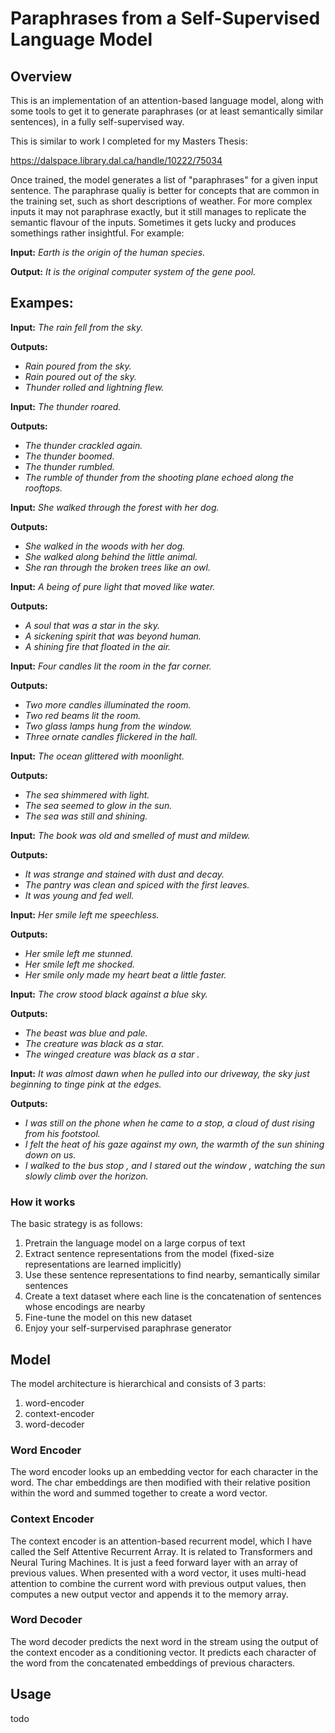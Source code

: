# Paraphrases from a Self-Supervised Language Model
## Overview
This is an implementation of an attention-based language model, along with some tools to get it to generate paraphrases (or at least semantically similar sentences), in a fully self-supervised way.

This is similar to work I completed for my Masters Thesis:

https://dalspace.library.dal.ca/handle/10222/75034

Once trained, the model generates a list of "paraphrases" for a given input sentence. The paraphrase qualiy is better for concepts that are common in the training set, such as short descriptions of weather. For more complex inputs it may not paraphrase exactly, but it still manages to replicate the semantic flavour of the inputs. Sometimes it gets lucky and produces somethings rather insightful. For example:

**Input:**
_Earth is the origin of the human species._

**Output:** _It is the original computer system of the gene pool._


## Exampes:

**Input:**
_The rain fell from the sky._

**Outputs:**
- _Rain poured from the sky._
- _Rain poured out of the sky._
- _Thunder rolled and lightning flew._

**Input:**
_The thunder roared._

**Outputs:**
- _The thunder crackled again._
- _The thunder boomed._
- _The thunder rumbled._
- _The rumble of thunder from the shooting plane echoed along the rooftops._

**Input:**
_She walked through the forest with her dog._

**Outputs:**
- _She walked in the woods with her dog._
- _She walked along behind the little animal._ 
- _She ran through the broken trees like an owl._

**Input:**
_A being of pure light that moved like water._                                               

**Outputs:**
- _A soul that was a star in the sky._
- _A sickening spirit that was beyond human._
- _A shining fire that floated in the air._ 

**Input:**
_Four candles lit the room in the far corner._

**Outputs:**
- _Two more candles illuminated the room._
- _Two red beams lit the room._
- _Two glass lamps hung from the window._
- _Three ornate candles flickered in the hall._

**Input:**
_The ocean glittered with moonlight._

**Outputs:**
- _The sea shimmered with light._
- _The sea seemed to glow in the sun._
- _The sea was still and shining._

**Input:**
_The book was old and smelled of must and mildew._

**Outputs:**
- _It was strange and stained with dust and decay._
- _The pantry was clean and spiced with the first leaves._
- _It was young and fed well._

**Input:**
_Her smile left me speechless._

**Outputs:**
- _Her smile left me stunned._
- _Her smile left me shocked._
- _Her smile only made my heart beat a little faster._

**Input:**
_The crow stood black against a blue sky._

**Outputs:**
- _The beast was blue and pale._
- _The creature was black as a star._
- _The winged creature was black as a star ._

**Input:**
_It was almost dawn when he pulled into our driveway, the sky just beginning to tinge pink at the edges._

**Outputs:**
- _I was still on the phone when he came to a stop, a cloud of dust rising from his footstool._
- _I felt the heat of his gaze against my own, the warmth of the sun shining down on us._
- _I walked to the bus stop , and I stared out the window , watching the sun slowly climb over the horizon._



### How it works
The basic strategy is as follows:
1) Pretrain the language model on a large corpus of text
2) Extract sentence representations from the model (fixed-size representations are learned implicitly)
3) Use these sentence representations to find nearby, semantically similar sentences
4) Create a text dataset where each line is the concatenation of sentences whose encodings are nearby
5) Fine-tune the model on this new dataset
6) Enjoy your self-surpervised paraphrase generator

## Model
The model architecture is hierarchical and consists of 3 parts:
1. word-encoder
2. context-encoder
3. word-decoder

### Word Encoder
The word encoder looks up an embedding vector for each character in the word. The char embeddings are then modified with their relative position within the word and summed together to create a word vector. 

### Context Encoder
The context encoder is an attention-based recurrent model, which I have called the Self Attentive Recurrent Array. It is related to Transformers and Neural Turing Machines. It is just a feed forward layer with an array of previous values. When presented with a word vector, it uses multi-head attention to combine the current word with previous output values, then computes a new output vector and appends it to the memory array.

### Word Decoder
The word decoder predicts the next word in the stream using the output of the context encoder as a conditioning vector. It predicts each character of the word from the concatenated embeddings of previous characters. 

## Usage
todo
